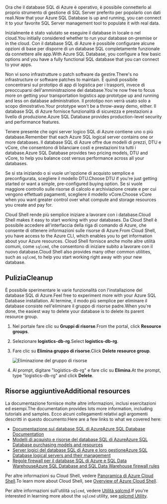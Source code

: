 <span data-ttu-id="b5c2f-101">Ora che il database SQL di Azure è operativo, è possibile connetterlo al proprio strumento di gestione di SQL Server preferito per popolarlo con dati reali.</span><span class="sxs-lookup"><span data-stu-id="b5c2f-101">Now that your Azure SQL Database is up and running, you can connect it to your favorite SQL Server management tool to populate it with real data.</span></span>

<span data-ttu-id="b5c2f-102">Inizialmente è stato valutato se eseguire il database in locale o nel cloud.</span><span class="sxs-lookup"><span data-stu-id="b5c2f-102">You initially considered whether to run your database on-premise or in the cloud.</span></span> <span data-ttu-id="b5c2f-103">Con il database SQL di Azure è possibile configurare alcune opzioni di base per disporre di un database SQL completamente funzionale da connettere alle app.</span><span class="sxs-lookup"><span data-stu-id="b5c2f-103">With Azure SQL Database, you configure a few basic options and you have a fully functional SQL database that you can connect to your apps.</span></span>

<span data-ttu-id="b5c2f-104">Non vi sono infrastrutture o patch software da gestire.</span><span class="sxs-lookup"><span data-stu-id="b5c2f-104">There's no infrastructure or software patches to maintain.</span></span> <span data-ttu-id="b5c2f-105">È quindi possibile concentrarsi sul prototipo di app di logistica per i trasporti, invece di preoccuparsi dell'amministrazione del database.</span><span class="sxs-lookup"><span data-stu-id="b5c2f-105">You're now free to focus more on getting your transportation logistics app prototype up and running and less on database administration.</span></span> <span data-ttu-id="b5c2f-106">Il prototipo non verrà usato solo a scopo dimostrativo.</span><span class="sxs-lookup"><span data-stu-id="b5c2f-106">Your prototype won't be a throw-away demo, either.</span></span> <span data-ttu-id="b5c2f-107">Il database SQL di Azure fornisce funzionalità di sicurezza e prestazioni a livello di produzione.</span><span class="sxs-lookup"><span data-stu-id="b5c2f-107">Azure SQL Database provides production-level security and performance features.</span></span>

<span data-ttu-id="b5c2f-108">Tenere presente che ogni server logico SQL di Azure contiene uno o più database.</span><span class="sxs-lookup"><span data-stu-id="b5c2f-108">Remember that each Azure SQL logical server contains one or more databases.</span></span> <span data-ttu-id="b5c2f-109">Il database SQL di Azure offre due modelli di prezzi, DTU e vCore, che consentono di bilanciare costi e prestazioni tra tutti i database.</span><span class="sxs-lookup"><span data-stu-id="b5c2f-109">Azure SQL Database provides two pricing models, DTU and vCore, to help you balance cost versus performance across all your databases.</span></span>

<span data-ttu-id="b5c2f-110">Se si sta iniziando o si vuole un'opzione di acquisto semplice e preconfigurata, scegliere il modello DTU.</span><span class="sxs-lookup"><span data-stu-id="b5c2f-110">Choose DTU if you're just getting started or want a simple, pre-configured buying option.</span></span> <span data-ttu-id="b5c2f-111">Se si vuole maggiore controllo sulle risorse di calcolo e archiviazione create e per cui vengono effettuati pagamenti, scegliere il modello vCore.</span><span class="sxs-lookup"><span data-stu-id="b5c2f-111">Choose vCore when you want greater control over what compute and storage resources you create and pay for.</span></span>

<span data-ttu-id="b5c2f-112">Cloud Shell rende più semplice iniziare a lavorare con i database.</span><span class="sxs-lookup"><span data-stu-id="b5c2f-112">Cloud Shell makes it easy to start working with your databases.</span></span> <span data-ttu-id="b5c2f-113">Da Cloud Shell è possibile accedere all'interfaccia della riga di comando di Azure, che consente di ottenere informazioni sulle risorse di Azure.</span><span class="sxs-lookup"><span data-stu-id="b5c2f-113">From Cloud Shell, you have access to the Azure CLI, which enables you to get information about your Azure resources.</span></span> <span data-ttu-id="b5c2f-114">Cloud Shell fornisce anche molte altre utilità comuni, come `sqlcmd`, che consentono di iniziare subito a lavorare con il nuovo database.</span><span class="sxs-lookup"><span data-stu-id="b5c2f-114">Cloud Shell also provides many other common utilities, such as `sqlcmd`, to help you start working right away with your new database.</span></span>

## <a name="cleanup"></a><span data-ttu-id="b5c2f-115">Pulizia</span><span class="sxs-lookup"><span data-stu-id="b5c2f-115">Cleanup</span></span>

<span data-ttu-id="b5c2f-116">È possibile sperimentare le varie funzionalità con l'installazione del database SQL di Azure.</span><span class="sxs-lookup"><span data-stu-id="b5c2f-116">Feel free to experiment more with your Azure SQL Database installation.</span></span> <span data-ttu-id="b5c2f-117">Al termine, il modo più semplice per eliminare il database consiste nell'eliminare il gruppo di risorse padre.</span><span class="sxs-lookup"><span data-stu-id="b5c2f-117">When you're done, the easiest way to delete your database is to delete its parent resource group.</span></span>

1. <span data-ttu-id="b5c2f-118">Nel portale fare clic su **Gruppi di risorse**.</span><span class="sxs-lookup"><span data-stu-id="b5c2f-118">From the portal, click **Resource groups**.</span></span>
1. <span data-ttu-id="b5c2f-119">Selezionare **logistics-db-rg**.</span><span class="sxs-lookup"><span data-stu-id="b5c2f-119">Select **logistics-db-rg**.</span></span>
1. <span data-ttu-id="b5c2f-120">Fare clic su **Elimina gruppo di risorse**.</span><span class="sxs-lookup"><span data-stu-id="b5c2f-120">Click **Delete resource group**.</span></span>

    ![Eliminazione del gruppo di risorse](../media-draft/delete-rg.png)
1. <span data-ttu-id="b5c2f-122">Al prompt, digitare "logistics-db-rg" e fare clic su **Elimina**.</span><span class="sxs-lookup"><span data-stu-id="b5c2f-122">At the prompt, type "logistics-db-rg" and click **Delete**.</span></span>

## <a name="additional-resources"></a><span data-ttu-id="b5c2f-123">Risorse aggiuntive</span><span class="sxs-lookup"><span data-stu-id="b5c2f-123">Additional resources</span></span>

<span data-ttu-id="b5c2f-124">La documentazione fornisce molte altre informazioni, inclusi esercitazioni ed esempi.</span><span class="sxs-lookup"><span data-stu-id="b5c2f-124">The documentation provides lots more information, including tutorials and samples.</span></span> <span data-ttu-id="b5c2f-125">Ecco alcuni collegamenti relativi agli argomenti descritti in questo documento:</span><span class="sxs-lookup"><span data-stu-id="b5c2f-125">Here are a few links to what we covered here:</span></span>

* [<span data-ttu-id="b5c2f-126">Documentazione sul database SQL di Azure</span><span class="sxs-lookup"><span data-stu-id="b5c2f-126">Azure SQL Database Documentation</span></span>](https://docs.microsoft.com/en-us/azure/sql-database/)
* [<span data-ttu-id="b5c2f-127">Modelli di acquisto e risorse del database SQL di Azure</span><span class="sxs-lookup"><span data-stu-id="b5c2f-127">Azure SQL Database purchasing models and resources</span></span>](https://docs.microsoft.com/en-us/azure/sql-database/sql-database-service-tiers)
* [<span data-ttu-id="b5c2f-128">Server logici del database SQL di Azure e loro gestione</span><span class="sxs-lookup"><span data-stu-id="b5c2f-128">Azure SQL Database logical servers and their management</span></span>](https://docs.microsoft.com/en-us/azure/sql-database/sql-database-logical-servers)
* [<span data-ttu-id="b5c2f-129">Regole firewall per il database SQL di Azure e SQL Data Warehouse</span><span class="sxs-lookup"><span data-stu-id="b5c2f-129">Azure SQL Database and SQL Data Warehouse firewall rules</span></span>](https://docs.microsoft.com/en-us/azure/sql-database/sql-database-firewall-configure)

<span data-ttu-id="b5c2f-130">Per altre informazioni su Cloud Shell, vedere [Panoramica di Azure Cloud Shell](https://docs.microsoft.com/en-us/azure/cloud-shell/overview).</span><span class="sxs-lookup"><span data-stu-id="b5c2f-130">To learn more about Cloud Shell, see [Overview of Azure Cloud Shell](https://docs.microsoft.com/en-us/azure/cloud-shell/overview).</span></span>

<span data-ttu-id="b5c2f-131">Per altre informazioni sull'utilità `sqlcmd`, vedere [Utilità sqlcmd](https://docs.microsoft.com/en-us/sql/tools/sqlcmd-utility?view=sql-server-2017).</span><span class="sxs-lookup"><span data-stu-id="b5c2f-131">If you're interested in learning more about the `sqlcmd` utility, see [sqlcmd Utility](https://docs.microsoft.com/en-us/sql/tools/sqlcmd-utility?view=sql-server-2017).</span></span>
